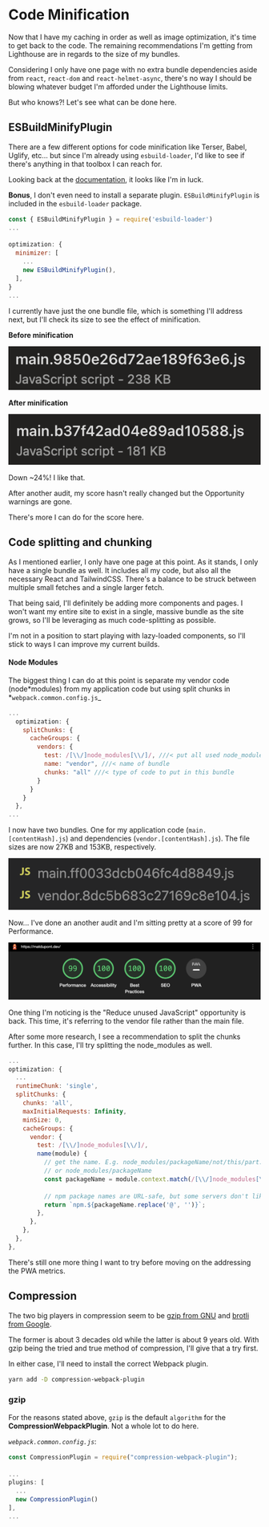 # Code Minification

Now that I have my caching in order as well as image optimization, it's time to get back to the code. The remaining recommendations I'm getting from Lighthouse are in regards to the size of my bundles.

Considering I only have one page with no extra bundle dependencies aside from `react`, `react-dom` and `react-helmet-async`, there's no way I should be blowing whatever budget I'm afforded under the Lighthouse limits.

But who knows?! Let's see what can be done here.

## ESBuildMinifyPlugin

There are a few different options for code minification like Terser, Babel, Uglify, etc... but since I'm already using `esbuild-loader`, I'd like to see if there's anything in that toolbox I can reach for.

Looking back at the [documentation](https://github.com/privatenumber/esbuild-loader#js-minification-eg-terser), it looks like I'm in luck.

**Bonus**, I don't even need to install a separate plugin. `ESBuildMinifyPlugin` is included in the `esbuild-loader` package.

```js
const { ESBuildMinifyPlugin } = require('esbuild-loader')
...

optimization: {
  minimizer: [
    ...
    new ESBuildMinifyPlugin(),
  ],
}
...
```

I currently have just the one bundle file, which is something I'll address next, but I'll check its size to see the effect of minification.

**Before minification**

![238KB before minification](before-min.png)

**After minification**

![181KB after minification](after-min.png)

Down ~24%! I like that.

After another audit, my score hasn't really changed but the Opportunity warnings are gone.

There's more I can do for the score here.

## Code splitting and chunking

As I mentioned earlier, I only have one page at this point. As it stands, I only have a single bundle as well. It includes all my code, but also all the necessary React and TailwindCSS. There's a balance to be struck between multiple small fetches and a single larger fetch.

That being said, I'll definitely be adding more components and pages. I won't want my entire site to exist in a single, massive bundle as the site grows, so I'll be leveraging as much code-splitting as possible.

I'm not in a position to start playing with lazy-loaded components, so I'll stick to ways I can improve my current builds.

#### Node Modules

The biggest thing I can do at this point is separate my vendor code (node*modules) from my application code but using split chunks in *`webpack.common.config.js`\_

```js
...
  optimization: {
    splitChunks: {
      cacheGroups: {
        vendors: {
          test: /[\\/]node_modules[\\/]/, ///< put all used node_modules modules in this chunk
          name: "vendor", ///< name of bundle
          chunks: "all" ///< type of code to put in this bundle
        }
      }
    }
  },
...
```

I now have two bundles. One for my application code (`main.[contentHash].js`) and dependencies (`vendor.[contentHash].js`). The file sizes are now 27KB and 153KB, respectively.

![Separate main and vendor bundles](split-chunks.png)

Now... I've done an another audit and I'm sitting pretty at a score of 99 for Performance.

![99 Peformance Lighthouse score](mid-audit.png)

One thing I'm noticing is the "Reduce unused JavaScript" opportunity is back. This time, it's referring to the vendor file rather than the main file.

After some more research, I see a recommendation to split the chunks further. In this case, I'll try splitting the node_modules as well.

```js
...
optimization: {
  ...
  runtimeChunk: 'single',
  splitChunks: {
    chunks: 'all',
    maxInitialRequests: Infinity,
    minSize: 0,
    cacheGroups: {
      vendor: {
        test: /[\\/]node_modules[\\/]/,
        name(module) {
          // get the name. E.g. node_modules/packageName/not/this/part.js
          // or node_modules/packageName
          const packageName = module.context.match(/[\\/]node_modules[\\/](.*?)([\\/]|$)/)[1];

          // npm package names are URL-safe, but some servers don't like @ symbols
          return `npm.${packageName.replace('@', '')}`;
        },
      },
    },
  },
},
```

There's still one more thing I want to try before moving on the addressing the PWA metrics.

## Compression

The two big players in compression seem to be [gzip from GNU](https://www.gnu.org/software/gzip/) and [brotli from Google](https://github.com/google/brotli).

The former is about 3 decades old while the latter is about 9 years old. With gzip being the tried and true method of compression, I'll give that a try first.

In either case, I'll need to install the correct Webpack plugin.

```sh
yarn add -D compression-webpack-plugin
```

### gzip

For the reasons stated above, `gzip` is the default `algorithm` for the **CompressionWebpackPlugin**. Not a whole lot to do here.

_`webpack.common.config.js`_:

```js
const CompressionPlugin = require("compression-webpack-plugin");

...
plugins: [
  ...
  new CompressionPlugin()
],
...
```
